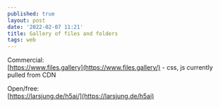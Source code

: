 ```yaml
---
published: true
layout: post
date: '2022-02-07 11:21'
title: Gallery of files and folders
tags: web 
---
```

Commercial:  
[https://www.files.gallery](https://www.files.gallery/) - css, js currently pulled from CDN

Open/free:  
[https://larsjung.de/h5ai/](https://larsjung.de/h5ai)

